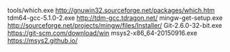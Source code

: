 tools/which.exe            http://gnuwin32.sourceforge.net/packages/which.htm
tdm64-gcc-5.1.0-2.exe      http://tdm-gcc.tdragon.net/
mingw-get-setup.exe        http://sourceforge.net/projects/mingw/files/Installer/
Git-2.6.0-32-bit.exe       https://git-scm.com/download/win
msys2-x86_64-20150916.exe  https://msys2.github.io/
